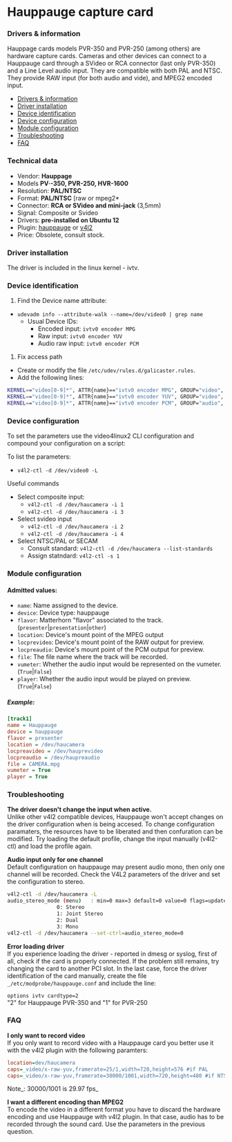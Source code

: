 
Hauppauge capture card
======================

### Drivers & information
Hauppage cards models PVR-350 and PVR-250 (among others) are hardware capture cards. Cameras and other devices can connect to a Hauppauge card through a SVideo or RCA connector (last only PVR-350) and a Line Level audio input.
They are compatible with both PAL and NTSC. They provide RAW input (for both audio and vide), and MPEG2 encoded input.

* [Drivers & information]()
* [Driver installation]()
* [Device identification]()
* [Device configuration]()
* [Module configuration]()
* [Troubleshooting]()
* [FAQ]()

### Technical data
* Vendor: **Hauppage**
* Models **PV·-350, PVR-250, HVR-1600**
* Resolution: **PAL/NTSC**
* Format: **PAL/NTSC** [raw or mpeg2*
* Connector: **RCA or SVideo and mini-jack** (3,5mm)
* Signal: Composite or Svideo
* Drivers: **pre-installed on Ubuntu 12**
* Plugin: [hauppauge]() or [v4l2]()
* Price: Obsolete, consult stock.



### Driver installation
The driver is included in the linux kernel - ivtv.

### Device identification
1. Find the Device name attribute:
  * `udevadm info --attribute-walk --name=/dev/video0 | grep name`
    * Usual Device IDs:
      * Encoded input: `ivtv0 encoder MPG`
      * Raw input: `ivtv0 encoder YUV`
      * Audio raw input: `ivtv0 encoder PCM`
1. Fix access path
  * Create or modify the file `/etc/udev/rules.d/galicaster.rules`.
  * Add the following lines:
  ```bash
KERNEL=="video[0-9]*", ATTR{name}=="ivtv0 encoder MPG", GROUP="video", SYMLINK+="haucamera"
KERNEL=="video[0-9]*", ATTR{name}=="ivtv0 encoder YUV", GROUP="video", SYMLINK+="hauprevideo"
KERNEL=="video[0-9]*", ATTR{name}=="ivtv0 encoder PCM", GROUP="audio", SYMLINK+="haupreaudio"
```

### Device configuration
To set the parameters use the video4linux2 CLI configuration and compound your configuration on a script:

To list the parameters:

* `v4l2-ctl -d /dev/video0 -L`

Useful commands

* Select composite input:
  * `v4l2-ctl -d /dev/haucamera -i 1`  
  * `v4l2-ctl -d /dev/haucamera -i 3`
* Select svideo input
  * `v4l2-ctl -d /dev/haucamera -i 2`
  * `v4l2-ctl -d /dev/haucamera -i 4`
* Select NTSC/PAL or SECAM
  * Consult standard: `v4l2-ctl -d /dev/haucamera --list-standards`
  * Assign statndard: `v4l2-ctl -s 1`

### Module configuration
#### Admitted values:
* `name`: Name assigned to the device.
* `device`: Device type: hauppauge
* `flavor`: Matterhorn "flavor" associated to the track. (`presenter`|`presentation`|`other`)
* `location`: Device's mount point of the MPEG output
* `locprevideo`: Device's mount point of the RAW output for preview.
* `locpreaudio`: Device's mount point of the PCM output for preview.
* `file`: The file name where the track will be recorded.
* `vumeter`: Whether the audio input would be represented on the vumeter. (`True`|`False`)
* `player`: Whether the audio input would be played on preview. (`True`|`False`)

##### Example:
```ini
[track1]
name = Hauppauge
device = hauppauge
flavor = presenter
location = /dev/haucamera
locpreavideo = /dev/hauprevideo
locpreaudio = /dev/haupreaudio
file = CAMERA.mpg
vumeter = True
player = True
```

### Troubleshooting
**The driver doesn't change the input when active.**  
Unlike other v4l2 compatible devices, Hauppauge won't accept changes on the driver configuration when is being accesed. To change configuration paramaters, the resources have to be liberated and then confuration can be modified.
Try loading the default profile, change the input manually (v4l2-ctl) and load the profile again.

**Audio input only for one channel**  
Default configuration on hauppauge may present audio mono, then only one channel will be recorded. Check the V4L2 parameters of the driver and set the configuration to stereo.

```bash
v4l2-ctl -d /dev/haucamera -L
audio_stereo_mode (menu)   : min=0 max=3 default=0 value=0 flags=update
				0: Stereo
				1: Joint Stereo
				2: Dual
				3: Mono
v4l2-ctl -d /dev/haucamera --set-ctrl=audio_stereo_mode=0
```
**Error loading driver**  
If you experience loading the driver - reported in dmesg or syslog, first of all, check if the card is properly connected. If the problem still remains, try changing the card to another PCI slot. In the last case, force the driver identification of the card manually, create the file `_/etc/modprobe/hauppauge.conf` and include the line:

`options ivtv cardtype=2`  
"2" for Hauppauge PVR-350 and "1" for PVR-250

### FAQ
**I only want to record video**  
If you only want to record video with a Hauppauge card you better use it with the v4l2 plugin with the following paramters:

```ini
location=dev/haucamera
caps=_video/x-raw-yuv,framerate=25/1,width=720,height=576 #if PAL
caps=_video/x-raw-yuv,framerate=30000/1001,width=720,height=480 #if NTSC
```
Note_: 30000/1001 is 29.97 fps_

**I want a different encoding than MPEG2**  
To encode the video in a different format you have to discard the hardware encoding and use Hauppauge with v4l2 plugin. In that case, audio has to be recorded through the sound card. Use the parameters in the previous question.
